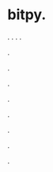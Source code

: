 # bitpy.
.
.
.
.












.






















































.
























.



























.

















































































.































































.































































































.















.





























































